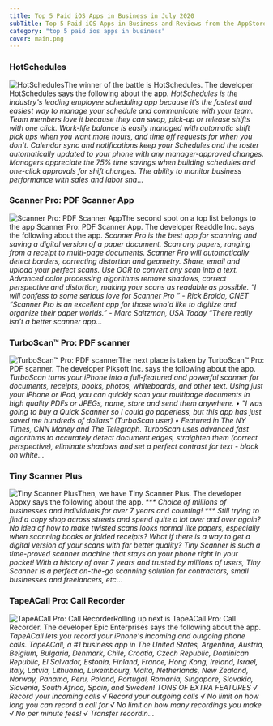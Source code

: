 ```yaml
---
title: Top 5 Paid iOS Apps in Business in July 2020
subTitle: Top 5 Paid iOS Apps in Business and Reviews from the AppStore in July 2020.
category: "top 5 paid ios apps in business"
cover: main.png
---
```


### HotSchedules

![HotSchedules](https://is3-ssl.mzstatic.com/image/thumb/Purple114/v4/60/e3/67/60e36769-3402-85f1-5778-6998e8e06a44/AppIcon-0-0-1x_U007emarketing-0-0-0-7-0-0-sRGB-0-0-0-GLES2_U002c0-512MB-85-220-0-0.png/100x100bb.png)The winner of the battle is HotSchedules. The developer HotSchedules says the following about the app. _HotSchedules is the industry's leading employee scheduling app because it’s the fastest and easiest way to manage your schedule and communicate with your team.    Team members love it because they can swap, pick-up or release shifts with one click. Work-life balance is easily managed with automatic shift pick ups when you want more hours, and time off requests for when you don’t.  Calendar sync and notifications keep your Schedules and the roster automatically updated to your phone with any manager-approved changes.  Managers appreciate the 75% time savings when building schedules and one-click approvals for shift changes.  The ability to monitor business performance with sales and labor sna_...

### Scanner Pro: PDF Scanner App

![Scanner Pro: PDF Scanner App](https://is1-ssl.mzstatic.com/image/thumb/Purple124/v4/fd/47/8f/fd478f69-ac0e-70ad-1ea9-439f49dc6203/ScannerPro-1x_U007emarketing-0-6-0-0-0-85-220.png/100x100bb.png)The second spot on a top list belongs to the app Scanner Pro: PDF Scanner App. The developer Readdle Inc. says the following about the app. _Scanner Pro is the best app for scanning and saving a digital version of a paper document. Scan any papers, ranging from a receipt to multi-page documents. Scanner Pro will automatically detect borders, correcting distortion and geometry. Share, email and upload your perfect scans. Use OCR to convert any scan into a text.  Advanced color processing algorithms remove shadows, correct perspective and distortion, making your scans as readable as possible.  “I will confess to some serious love for Scanner Pro ” - Rick Broida, CNET “Scanner Pro is an excellent app for those who'd like to digitize and organize their paper worlds.” - Marc Saltzman, USA Today “There really isn’t a better scanner app_...

### TurboScan™ Pro: PDF scanner

![TurboScan™ Pro: PDF scanner](https://is3-ssl.mzstatic.com/image/thumb/Purple113/v4/99/c3/35/99c335e6-9c62-2faa-f545-bf23c2c26d82/AppIcon-0-0-1x_U007emarketing-0-0-0-7-0-85-220.png/100x100bb.png)The next place is taken by TurboScan™ Pro: PDF scanner. The developer Piksoft Inc. says the following about the app. _TurboScan turns your iPhone into a full-featured and powerful scanner for documents, receipts, books, photos, whiteboards, and other text. Using just your iPhone or iPad, you can quickly scan your multipage documents in high quality PDFs or JPEGs, name, store and send them anywhere.  • "I was going to buy a Quick Scanner so I could go paperless, but this app has just saved me hundreds of dollars" (TurboScan user)  • Featured in The NY Times, CNN Money and The Telegraph.  TurboScan uses advanced fast algorithms to accurately detect document edges, straighten them (correct perspective), eliminate shadows and set a perfect contrast for text - black on white_...

### Tiny Scanner Plus

![Tiny Scanner Plus](https://is1-ssl.mzstatic.com/image/thumb/Purple114/v4/cb/76/2a/cb762a98-6137-30ba-fcca-34074b5a0cc1/AppIcon-0-0-1x_U007emarketing-0-0-0-7-0-0-sRGB-0-0-0-GLES2_U002c0-512MB-85-220-0-0.png/100x100bb.png)Then, we have Tiny Scanner Plus. The developer Appxy says the following about the app. _*** Choice of millions of businesses and individuals for over 7 years and counting! ***  Still trying to find a copy shop across streets and spend quite a lot over and over again? No idea of how to make twisted scans looks normal like papers, especially when scanning books or folded receipts? What if there is a way to get a digital version of your scans with far better quality?  Tiny Scanner is such a time-proved scanner machine that stays on your phone right in your pocket! With a history of over 7 years and trusted by millions of users, Tiny Scanner is a perfect on-the-go scanning solution for contractors, small businesses and freelancers, etc_...

### TapeACall Pro: Call Recorder

![TapeACall Pro: Call Recorder](https://is3-ssl.mzstatic.com/image/thumb/Purple113/v4/4e/49/db/4e49db0d-7f44-56bf-73e2-58c72ec0bbcf/AppIcon-0-0-1x_U007emarketing-0-0-0-2-0-0-sRGB-0-0-0-GLES2_U002c0-512MB-85-220-0-0.png/100x100bb.png)Rolling up next is TapeACall Pro: Call Recorder. The developer Epic Enterprises says the following about the app. _TapeACall lets you record your iPhone's incoming and outgoing phone calls.   TapeACall, a #1 business app in The United States, Argentina, Austria, Belgium, Bulgaria, Denmark, Chile, Croatia, Czech Republic, Dominican Republic, El Salvador, Estonia, Finland, France, Hong Kong, Ireland, Israel, Italy, Latvia, Lithuania, Luxembourg, Malta, Netherlands, New Zealand, Norway, Panama, Peru, Poland, Portugal, Romania, Singapore, Slovakia, Slovenia, South Africa, Spain, and Sweden!  TONS OF EXTRA FEATURES  √ Record your incoming calls  √ Record your outgoing calls  √ No limit on how long you can record a call for  √ No limit on how many recordings you make  √ No per minute fees!  √ Transfer recordin_...

